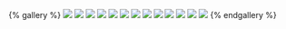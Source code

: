 {% gallery %}
![](https://cdn.jsdelivr.net/gh/pinknee/img-bed/img/bg13.jpg)
![](https://cdn.jsdelivr.net/gh/pinknee/img-bed/img/bg12.png)
![](https://cdn.jsdelivr.net/gh/pinknee/img-bed/img/bg11.jpg)
![](https://cdn.jsdelivr.net/gh/pinknee/img-bed/img/bg10.jpg)
![](https://cdn.jsdelivr.net/gh/pinknee/img-bed/img/bg9.jpg)
![](https://cdn.jsdelivr.net/gh/pinknee/img-bed/img/bg8.jpg)
![](https://cdn.jsdelivr.net/gh/pinknee/img-bed/img/bg7.jpg)
![](https://cdn.jsdelivr.net/gh/pinknee/img-bed/img/bg6.jpg)
![](https://cdn.jsdelivr.net/gh/pinknee/img-bed/img/bg5.jpg)
![](https://cdn.jsdelivr.net/gh/pinknee/img-bed/img/bg4.jpg)
![](https://cdn.jsdelivr.net/gh/pinknee/img-bed/img/bg3.jpg)
![](https://cdn.jsdelivr.net/gh/pinknee/img-bed/img/bg2.jpg)
![](https://cdn.jsdelivr.net/gh/pinknee/img-bed/img/bg.jpg)
{% endgallery %}